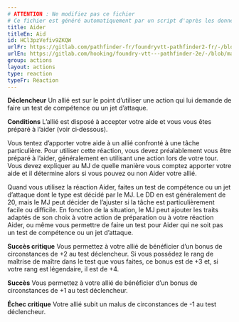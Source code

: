 ```yaml
---
# ATTENTION : Ne modifiez pas ce fichier
# Ce fichier est généré automatiquement par un script d'après les données du module Foundry VTT officiel et de sa traduction
title: Aider
titleEn: Aid
id: HCl3pzVefiv9ZKQW
urlFr: https://gitlab.com/pathfinder-fr/foundryvtt-pathfinder2-fr/-/blob/master/data/actions/HCl3pzVefiv9ZKQW.htm
urlEn: https://gitlab.com/hooking/foundry-vtt---pathfinder-2e/-/blob/master/packs/data/actions.db/aid.json
group: actions
layout: actions
type: reaction
typeFr: Réaction
---
```

**Déclencheur** Un allié est sur le point d’utiliser une action qui lui demande de faire un test de compétence ou un jet d’attaque.

**Conditions** L’allié est disposé à accepter votre aide et vous vous êtes préparé à l’aider (voir ci‑dessous).

Vous tentez d’apporter votre aide à un allié confronté à une tâche particulière. Pour utiliser cette réaction, vous devez préalablement vous être préparé à l’aider, généralement en utilisant une action lors de votre tour. Vous devez expliquer au MJ de quelle manière vous comptez apporter votre aide et il détermine alors si vous pouvez ou non Aider votre allié.  
  
Quand vous utilisez la réaction Aider, faites un test de compétence ou un jet d’attaque dont le type est décidé par le MJ. Le DD en est généralement de 20, mais le MJ peut décider de l’ajuster si la tâche est particulièrement facile ou difficile. En fonction de la situation, le MJ peut ajouter les traits adaptés de son choix à votre action de préparation ou à votre réaction Aider, ou même vous permettre de faire un test pour Aider qui ne soit pas un test de compétence ou un jet d’attaque.

**Succès critique** Vous permettez à votre allié de bénéficier d’un bonus de circonstances de +2 au test déclencheur. Si vous possédez le rang de maîtrise de maître dans le test que vous faites, ce bonus est de +3 et, si votre rang est légendaire, il est de +4.

**Succès** Vous permettez à votre allié de bénéficier d’un bonus de circonstances de +1 au test déclencheur.

**Échec critique** Votre allié subit un malus de circonstances de -1 au test déclencheur.
